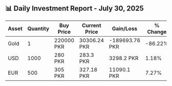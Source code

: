 ## 📊 Daily Investment Report - July 30, 2025

| Asset | Quantity | Buy Price | Current Price | Gain/Loss | % Change |
|-------|----------|-----------|----------------|------------|----------|
| Gold | 1 | 220000 PKR | 30306.24 PKR | -189693.76 PKR | -86.22% |
| USD | 1000 | 280 PKR | 283.3 PKR | 3298.2 PKR | 1.18% |
| EUR | 500 | 305 PKR | 327.18 PKR | 11090.1 PKR | 7.27% |
